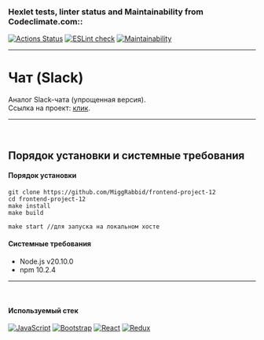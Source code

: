 ### Hexlet tests, linter status and Maintainability from Codeclimate.com::
[![Actions Status](https://github.com/MiggRabbid/frontend-project-12/actions/workflows/hexlet-check.yml/badge.svg)](https://github.com/MiggRabbid/frontend-project-12/actions)
[![ESLint check](https://github.com/MiggRabbid/frontend-project-12/actions/workflows/linter.yml/badge.svg)](https://github.com/MiggRabbid/frontend-project-12/actions/workflows/linter.yml)
[![Maintainability](https://api.codeclimate.com/v1/badges/79a34c1604286747d0f1/maintainability)](https://codeclimate.com/github/MiggRabbid/frontend-project-12/maintainability)

---
# Чат (Slack)

Аналог Slack-чата (упрощенная версия).
<br>
Ссылка на проект: [клик](https://simple-chat-x30r.onrender.com).

---
<br>

## Порядок установки и системные требования

#### Порядок установки

```
git clone https://github.com/MiggRabbid/frontend-project-12
cd frontend-project-12
make install
make build

make start //для запуска на локальном хосте
```

#### Системные требования

- Node.js v20.10.0
- npm 10.2.4

---
<br>

#### Используемый стек

[![JavaScript](https://img.shields.io/badge/JavaScript-F7DF1E?logo=javascript&logoColor=000&style=flat)](https://developer.mozilla.org/en-US/docs/Web/JavaScript)
[![Bootstrap](https://img.shields.io/badge/Bootstrap-712CF9?style=flat&logo=bootstrap&logoColor=white)](https://getbootstrap.com)
[![React](https://img.shields.io/badge/React-61DAFB?logo=react&logoColor=000&style=flat)](https://react.dev/)
[![Redux](https://img.shields.io/badge/Redux-764ABC?logo=redux&logoColor=fff&style=flat)](https://redux.js.org/)
